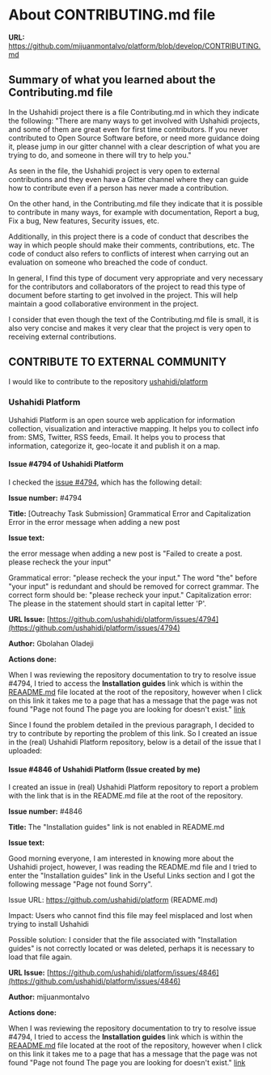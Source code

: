 # About CONTRIBUTING.md file

**URL:** https://github.com/mijuanmontalvo/platform/blob/develop/CONTRIBUTING.md


## Summary of what you learned about the Contributing.md file

In the Ushahidi project there is a file Contributing.md in which they indicate the following:
  "There are many ways to get involved with Ushahidi projects, and some of them are great even for first time contributors. If you never contributed to Open Source Software before, or need more guidance doing it, please jump in our gitter channel with a clear description of what you are trying to do, and someone in there will try to help you."

As seen in the file, the Ushahidi project is very open to external contributions and they even have a Gitter channel where they can guide how to contribute even if a person has never made a contribution.

On the other hand, in the Contributing.md file they indicate that it is possible to contribute in many ways, for example with documentation, Report a bug, Fix a bug, New features, Security issues, etc.

Additionally, in this project there is a code of conduct that describes the way in which people should make their comments, contributions, etc. The code of conduct also refers to conflicts of interest when carrying out an evaluation on someone who breached the code of conduct.

In general, I find this type of document very appropriate and very necessary for the contributors and collaborators of the project to read this type of document before starting to get involved in the project. This will help maintain a good collaborative environment in the project.

I consider that even though the text of the Contributing.md file is small, it is also very concise and makes it very clear that the project is very open to receiving external contributions.

## CONTRIBUTE TO EXTERNAL COMMUNITY

I would like to contribute to the repository [ushahidi/platform](https://github.com/ushahidi/platform)

### Ushahidi Platform

Ushahidi Platform is an open source web application for information collection, visualization and interactive mapping. It helps you to collect info from: SMS, Twitter, RSS feeds, Email. It helps you to process that information, categorize it, geo-locate it and publish it on a map.

#### Issue #4794 of Ushahidi Platform

I checked the [issue #4794](https://github.com/ushahidi/platform/issues/4794), which has the following detail:

**Issue number:** #4794

**Title:** [Outreachy Task Submission] Grammatical Error and Capitalization Error in the error message when adding a new post

**Issue text:** 

the error message when adding a new post is "Failed to create a post. please recheck the your input"  

Grammatical error: "please recheck the your input." The word "the" before "your input" is redundant and should be removed for correct grammar. The correct form should be: "please recheck your input."
Capitalization error: The please in the statement should start in capital letter 'P'.

**URL Issue:** [https://github.com/ushahidi/platform/issues/4794](https://github.com/ushahidi/platform/issues/4794)

**Author:** Gbolahan Oladeji

**Actions done:** 

When I was reviewing the repository documentation to try to resolve issue #4794, I tried to access the **Installation guides** link which is within the [REAADME.md](https://github.com/ushahidi/platform) file located at the root of the repository, however when I click on this link it takes me to a page that has a message that the page was not found "Page not found The page you are looking for doesn't exist." [link](https://docs.ushahidi.com/platform-developer-documentation/development-and-code/setup_alternatives)

Since I found the problem detailed in the previous paragraph, I decided to try to contribute by reporting the problem of this link. So I created an issue in the (real) Ushahidi Platform repository, below is a detail of the issue that I uploaded:

#### Issue #4846 of Ushahidi Platform (Issue created by me)

I created an issue in (real) Ushahidi Platform repository to report a problem with the link that is in the README.md file at the root of the repository.

**Issue number:** #4846

**Title:** The "Installation guides" link is not enabled in README.md

**Issue text:** 

Good morning everyone, I am interested in knowing more about the Ushahidi project, however, I was reading the README.md file and I tried to enter the "Installation guides" link in the Useful Links section and I got the following message "Page not found Sorry".

Issue URL: https://github.com/ushahidi/platform (README.md)

Impact: Users who cannot find this file may feel misplaced and lost when trying to install Ushahidi

Possible solution: I consider that the file associated with "Installation guides" is not correctly located or was deleted, perhaps it is necessary to load that file again.

**URL Issue:** [https://github.com/ushahidi/platform/issues/4846](https://github.com/ushahidi/platform/issues/4846)

**Author:** mijuanmontalvo

**Actions done:** 

When I was reviewing the repository documentation to try to resolve issue #4794, I tried to access the **Installation guides** link which is within the [REAADME.md](https://github.com/ushahidi/platform) file located at the root of the repository, however when I click on this link it takes me to a page that has a message that the page was not found "Page not found The page you are looking for doesn't exist." [link](https://docs.ushahidi.com/platform-developer-documentation/development-and-code/setup_alternatives)



